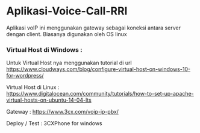 # Aplikasi-Voice-Call-RRI

Aplikasi voIP ini menggunakan gateway sebagai koneksi antara server dengan client. Biasanya digunakan oleh OS linux

### Virtual Host di Windows :

Untuk Virtual Host nya menggunakan tutorial di url https://www.cloudways.com/blog/configure-virtual-host-on-windows-10-for-wordpress/

Virtual Host di Linux :
https://www.digitalocean.com/community/tutorials/how-to-set-up-apache-virtual-hosts-on-ubuntu-14-04-lts

Gateway :
https://www.3cx.com/voip-ip-pbx/

Deploy / Test :
3CXPhone for windows
